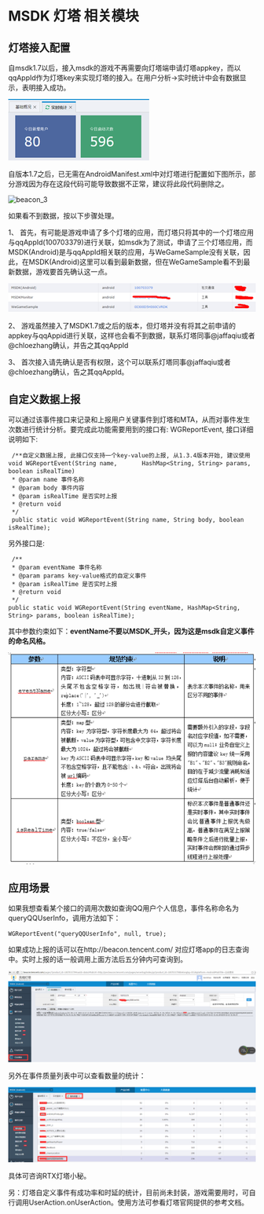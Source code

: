 MSDK 灯塔 相关模块
===
灯塔接入配置
---
自msdk1.7以后，接入msdk的游戏不再需要向灯塔端申请灯塔appkey，而以qqAppId作为灯塔key来实现灯塔的接入。在用户分析->实时统计中会有数据显示，表明接入成功。

![beacon_1](./beacon_res/beacon_1.png)

自版本1.7之后，已无需在AndroidManifest.xml中对灯塔进行配置如下图所示，部分游戏因为存在这段代码可能导致数据不正常，建议将此段代码删除之。

![beacon_3](./beacon_3.png)

如果看不到数据，按以下步骤处理。

1、     首先，有可能是游戏申请了多个灯塔的应用，而灯塔只将其中的一个灯塔应用与qqAppId(100703379)进行关联，如msdk为了测试，申请了三个灯塔应用，而MSDK(Android)是与qqAppId相关联的应用，与WeGameSample没有关联，因此，在MSDK(Android)这里可以看到最新数据，但在WeGameSample看不到最新数据，游戏要首先确认这一点。

![beacon_1](./beacon_res/beacon_2.png)

2、     游戏虽然接入了MSDK1.7或之后的版本，但灯塔并没有将其之前申请的appkey与qqAppid进行关联，这样也会看不到数据，联系灯塔同事@jaffaqiu或者@chloezhang确认，并告之其qqAppId

3、     首次接入请先确认是否有权限，这个可以联系灯塔同事@jaffaqiu或者@chloezhang确认，告之其qqAppId。


自定义数据上报
---
可以通过该事件接口来记录和上报用户关键事件到灯塔和MTA，从而对事件发生次数进行统计分析。要完成此功能需要用到的接口有: WGReportEvent, 接口详细说明如下: 


     /**自定义数据上报, 此接口仅支持一个key-value的上报, 从1.3.4版本开始, 建议使用void WGReportEvent(String name,       HashMap<String, String> params, boolean isRealTime) 
	 * @param name 事件名称
	 * @param body 事件内容
	 * @param isRealTime 是否实时上报
	 * @return void
	 */
     public static void WGReportEvent(String name, String body, boolean isRealTime);

另外接口是:
     
     /**
	 * @param eventName 事件名称
	 * @param params key-value格式的自定义事件
	 * @param isRealTime 是否实时上报
	 * @return void
	 */
    public static void WGReportEvent(String eventName, HashMap<String, String> params, boolean isRealTime);

其中参数约束如下：**eventName不要以MSDK_开头，因为这是msdk自定义事件的命名风格。**

![beacon_3](./beacon_d1.png)

应用场景
---

如果我想查看某个接口的调用次数如查询QQ用户个人信息，事件名称命名为queryQQUserInfo，调用方法如下：

    WGReportEvent("queryQQUserInfo", null, true);

如果成功上报的话可以在http://beacon.tencent.com/ 对应灯塔app的日志查询中。实时上报的话一般调用上面方法后五分钟内可查询到。

![beacon_3](./beacon_d2.png)

另外在事件质量列表中可以查看数量的统计：


![beacon_4](./beacon_d3.png)

具体可咨询RTX灯塔小秘。

另：灯塔自定义事件有成功率和时延的统计，目前尚未封装，游戏需要用时，可自行调用UserAction.onUserAction。使用方法可参看灯塔官网提供的参考文档。